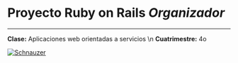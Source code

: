 # Proyecto Ruby on Rails *Organizador*

------------

**Clase:** Aplicaciones web orientadas a servicios \n
**Cuatrimestre:** 4o

[![Schnauzer](https://external-content.duckduckgo.com/iu/?u=http%3A%2F%2Fwww.pets4homes.co.uk%2Fimages%2Fclassifieds%2F2014%2F09%2F02%2F745619%2Flarge%2Fwonderful-miniature-schnauzer-puppies-5405c71578100.JPG&f=1&nofb=1 "Schnauzer")](http://https://external-content.duckduckgo.com/iu/?u=http%3A%2F%2Fwww.pets4homes.co.uk%2Fimages%2Fclassifieds%2F2014%2F09%2F02%2F745619%2Flarge%2Fwonderful-miniature-schnauzer-puppies-5405c71578100.JPG&f=1&nofb=1 "Schnauzer")
